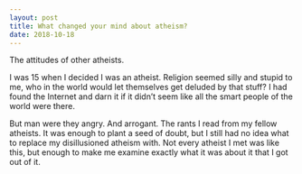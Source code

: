 ```yaml
---
layout: post
title: What changed your mind about atheism?
date: 2018-10-18
---
```


<p>The attitudes of other atheists.</p><p>I was 15 when I decided I was an atheist. Religion seemed silly and stupid to me, who in the world would let themselves get deluded by that stuff? I had found the Internet and darn it if it didn’t seem like all the smart people of the world were there.</p><p>But man were they angry. And arrogant. The rants I read from my fellow atheists. It was enough to plant a seed of doubt, but I still had no idea what to replace my disillusioned atheism with. Not every atheist I met was like this, but enough to make me examine exactly what it was about it that I got out of it.</p>
